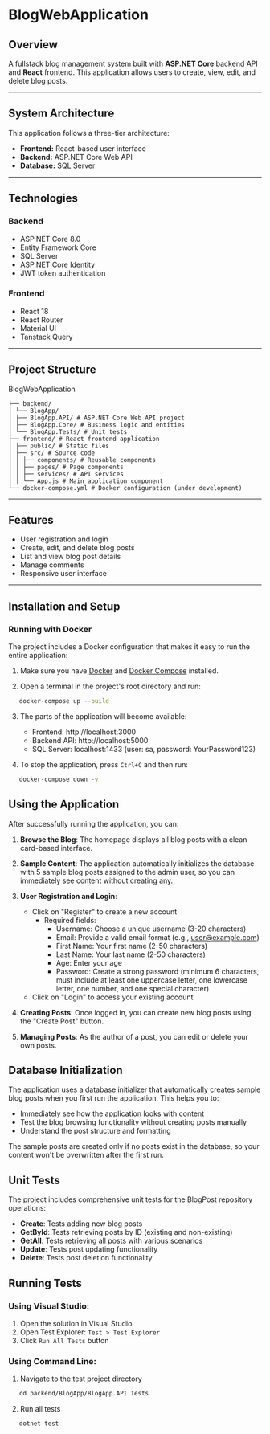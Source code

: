 # BlogWebApplication

## Overview

A fullstack blog management system built with **ASP.NET Core** backend API and **React** frontend. This application allows users to create, view, edit, and delete blog posts.

---

## System Architecture

This application follows a three-tier architecture:

- **Frontend:** React-based user interface  
- **Backend:** ASP.NET Core Web API  
- **Database:** SQL Server  

---

## Technologies

### Backend

- ASP.NET Core 8.0  
- Entity Framework Core  
- SQL Server  
- ASP.NET Core Identity  
- JWT token authentication  

### Frontend

- React 18  
- React Router  
- Material UI  
- Tanstack Query

---

## Project Structure

BlogWebApplication
```
├── backend/
│ └── BlogApp/
│ ├── BlogApp.API/ # ASP.NET Core Web API project
│ ├── BlogApp.Core/ # Business logic and entities
│ └── BlogApp.Tests/ # Unit tests
├── frontend/ # React frontend application
│ ├── public/ # Static files
│ ├── src/ # Source code
│ │ ├── components/ # Reusable components
│ │ ├── pages/ # Page components
│ │ ├── services/ # API services
│ │ └── App.js # Main application component
└── docker-compose.yml # Docker configuration (under development)
```
---

## Features

- User registration and login  
- Create, edit, and delete blog posts  
- List and view blog post details  
- Manage comments  
- Responsive user interface  

---

## Installation and Setup

### Running with Docker

The project includes a Docker configuration that makes it easy to run the entire application:

1. Make sure you have [Docker](https://www.docker.com/products/docker-desktop/) and [Docker Compose](https://docs.docker.com/compose/install/) installed.

2. Open a terminal in the project's root directory and run:

```bash
   docker-compose up --build
```

3. The parts of the application will become available:
   - Frontend: http://localhost:3000
   - Backend API: http://localhost:5000
   - SQL Server: localhost:1433 (user: sa, password: YourPassword123)

4. To stop the application, press `Ctrl+C` and then run:

```bash
   docker-compose down -v
```

## Using the Application

After successfully running the application, you can:

1. **Browse the Blog**: The homepage displays all blog posts with a clean card-based interface.

2. **Sample Content**: The application automatically initializes the database with 5 sample blog posts assigned to the admin user, so you can immediately see content without creating any.

3. **User Registration and Login**: 
   - Click on "Register" to create a new account
     - Required fields:
       - Username: Choose a unique username (3-20 characters)
       - Email: Provide a valid email format (e.g., user@example.com)
       - First Name: Your first name (2-50 characters)
       - Last Name: Your last name (2-50 characters)
       - Age: Enter your age
       - Password: Create a strong password (minimum 6 characters, must include at least one uppercase letter, one lowercase letter, one number, and one special character)
   - Click on "Login" to access your existing account


4. **Creating Posts**: Once logged in, you can create new blog posts using the "Create Post" button.

5. **Managing Posts**: As the author of a post, you can edit or delete your own posts.

## Database Initialization

The application uses a database initializer that automatically creates sample blog posts when you first run the application. This helps you to:

- Immediately see how the application looks with content
- Test the blog browsing functionality without creating posts manually
- Understand the post structure and formatting

The sample posts are created only if no posts exist in the database, so your content won't be overwritten after the first run.

## Unit Tests

The project includes comprehensive unit tests for the BlogPost repository operations:

-   **Create**: Tests adding new blog posts
-   **GetById**: Tests retrieving posts by ID (existing and non-existing)
-   **GetAll**: Tests retrieving all posts with various scenarios
-   **Update**: Tests post updating functionality
-   **Delete**: Tests post deletion functionality

## Running Tests

### Using Visual Studio:

1.  Open the solution in Visual Studio
2.  Open Test Explorer: `Test > Test Explorer`
3.  Click `Run All Tests` button

### Using Command Line:

1. Navigate to the test project directory

```bash
   cd backend/BlogApp/BlogApp.API.Tests
```

2. Run all tests

```bash
   dotnet test
```